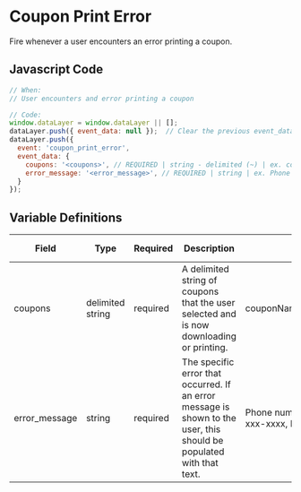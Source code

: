 # Coupon Print Error

Fire whenever a user encounters an error printing a coupon. 

## Javascript Code
```js
// When:
// User encounters and error printing a coupon

// Code:
window.dataLayer = window.dataLayer || [];
dataLayer.push({ event_data: null });  // Clear the previous event_data object.
dataLayer.push({
  event: 'coupon_print_error',
  event_data: {
    coupons: '<coupons>', // REQUIRED | string - delimited (~) | ex. couponName1~couponName2~couponName3	
    error_message: '<error_message>', // REQUIRED | string | ex. Phone number should follow the format (xxx) xxx-xxxx, Must be a valid email address	
  }
});
```

## Variable Definitions

|Field|Type|Required|Description|Example|Pattern|Min Length|Max Length|Minimum|Maximum|Multiple Of|
| --- | --- | --- | --- | --- | --- | --- | --- | --- | --- | --- |
|coupons|delimited string|required|A delimited string of coupons that the user selected and is now downloading or printing.|couponName1\~couponName2\~couponName3|
|error_message|string|required|The specific error that occurred. If an error message is shown to the user, this should be populated with that text.|Phone number should follow the format (xxx) xxx-xxxx, Must be a valid email address|
